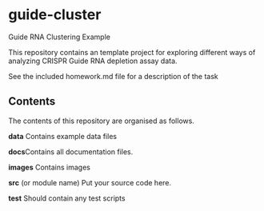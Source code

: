 # guide-cluster
Guide RNA Clustering Example

This repository contains an template project for exploring different ways
of analyzing CRISPR Guide RNA depletion assay data.

See the included homework.md file for a description of the task

## Contents 

The contents of this repository are organised as follows.


**data** Contains example data files

**docs**Contains all documentation files.

**images** Contains images

**src** (or module name) Put your source code here.

**test** Should contain any test scripts


